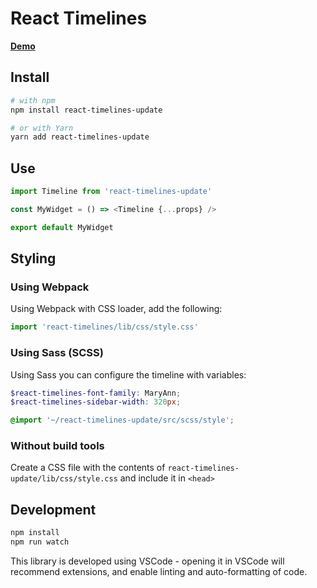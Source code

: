 # React Timelines

[**Demo**](https://jsainsburyplc.github.io/react-timelines/)

## Install

```sh
# with npm
npm install react-timelines-update

# or with Yarn
yarn add react-timelines-update
```

## Use

```js
import Timeline from 'react-timelines-update'

const MyWidget = () => <Timeline {...props} />

export default MyWidget
```

## Styling

### Using Webpack

Using Webpack with CSS loader, add the following:

```js
import 'react-timelines/lib/css/style.css'
```

### Using Sass (SCSS)

Using Sass you can configure the timeline with variables:

```scss
$react-timelines-font-family: MaryAnn;
$react-timelines-sidebar-width: 320px;

@import '~/react-timelines-update/src/scss/style';
```

### Without build tools

Create a CSS file with the contents of `react-timelines-update/lib/css/style.css` and include it in `<head>`

## Development

```sh
npm install
npm run watch
```

This library is developed using VSCode - opening it in VSCode will recommend extensions, and enable linting and auto-formatting of code.

